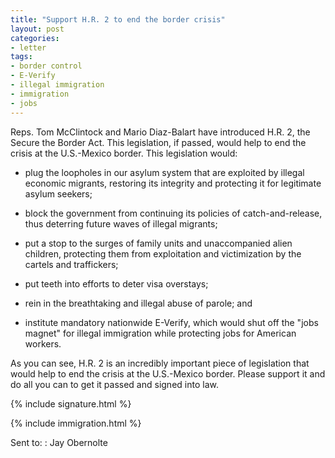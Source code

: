```yaml
---
title: "Support H.R. 2 to end the border crisis"
layout: post
categories:
- letter
tags:
- border control
- E-Verify
- illegal immigration
- immigration
- jobs
---
```


Reps. Tom McClintock and Mario Diaz-Balart have introduced H.R. 2, the Secure the Border Act. This legislation, if passed, would help to end the crisis at the U.S.-Mexico border. This legislation would:

- plug the loopholes in our asylum system that are exploited by illegal economic migrants, restoring its integrity and protecting it for legitimate asylum seekers;

- block the government from continuing its policies of catch-and-release, thus deterring future waves of illegal migrants;

- put a stop to the surges of family units and unaccompanied alien children, protecting them from exploitation and victimization by the cartels and traffickers;

- put teeth into efforts to deter visa overstays;

- rein in the breathtaking and illegal abuse of parole; and

- institute mandatory nationwide E-Verify, which would shut off the "jobs magnet" for illegal immigration while protecting jobs for American workers.

As you can see, H.R. 2 is an incredibly important piece of legislation that would help to end the crisis at the U.S.-Mexico border. Please support it and do all you can to get it passed and signed into law.

{% include signature.html %}

{% include immigration.html %}

Sent to:
: Jay Obernolte
